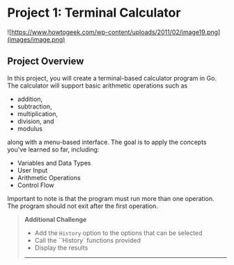 # Project 1: Terminal Calculator

![https://www.howtogeek.com/wp-content/uploads/2011/02/image19.png](images/image.png)

## Project Overview
In this project, you will create a terminal-based calculator program in Go. The calculator
will support basic arithmetic operations such as 

- addition, 
- subtraction, 
- multiplication,
- division, and
- modulus

along with a menu-based interface. The goal is to apply the concepts you've learned so far, including:

- Variables and Data Types
- User Input
- Arithmetic Operations
- Control Flow

Important to note is that the program must run more than one operation. The program should not exit after
the first operation.

> **Additional Challenge**
> 
> - Add the `History` option to the options that can be selected
> - Call the ``History` functions provided
> - Display the results
> ---